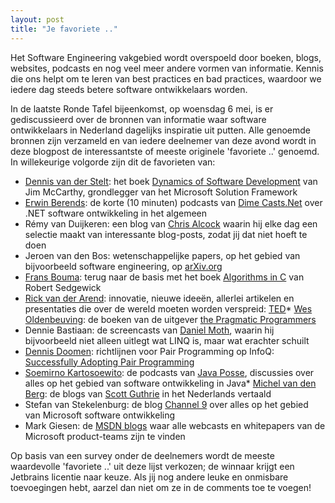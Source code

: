 ```yaml
---
layout: post
title: "Je favoriete .."
---
```


Het Software Engineering vakgebied wordt overspoeld door boeken, blogs, websites, podcasts en nog veel meer andere vormen van informatie. Kennis die ons helpt om te leren van best practices en bad practices, waardoor we iedere dag steeds betere software ontwikkelaars worden.

In de laatste Ronde Tafel bijeenkomst, op woensdag 6 mei, is er gediscussieerd over de bronnen van informatie waar software ontwikkelaars in Nederland dagelijks inspiratie uit putten. Alle genoemde bronnen zijn verzameld en van iedere deelnemer van deze avond wordt in deze blogpost de interessantste of meeste originele 'favoriete ..' genoemd. In willekeurige volgorde zijn dit de favorieten van:

*   [Dennis van der Stelt](http://blogs.class-a.nl/blogs/dennis/): het boek [Dynamics of Software Development](http://www.amazon.com/Dynamics-Software-Development-Jim-McCarthy/dp/1556158238) van Jim McCarthy, grondlegger van het Microsoft Solution Framework
*   [Erwin Berends](http://taiga.nl/): de korte (10 minuten) podcasts van [Dime Casts.Net](http://www.dimecasts.net/Home) over .NET software ontwikkeling in het algemeen
*   Rémy van Duijkeren: een blog van [Chris Alcock](http://blog.cwa.me.uk/) waarin hij elke dag een selectie maakt van interessante blog-posts, zodat jij dat niet hoeft te doen
*   Jeroen van den Bos: wetenschappelijke papers, op het gebied van bijvoorbeeld software engineering, op [arXiv.org](http://arxiv.org/)
*   [Frans Bouma](http://weblogs.asp.net/FBouma/): terug naar de basis met het boek [Algorithms in C](http://www.amazon.com/Algorithms-Parts-1-4-Fundamentals-Structures/dp/0201314525) van Robert Sedgewick
*   [Rick van der Arend](http://www.rickvanderarend.nl/): innovatie, nieuwe ideeën, allerlei artikelen en presentaties die over de wereld moeten worden verspreid: [TED](http://www.ted.com/)*   [Wes Oldenbeuving](http://narnach.blogspot.com/): de boeken van de uitgever [the Pragmatic Programmers ](http://www.pragprog.com/)
*   Dennie Bastiaan: de screencasts van [Daniel Moth](http://channel9.msdn.com/posts/DanielMoth/), waarin hij bijvoorbeeld niet alleen uitlegt wat LINQ is, maar wat erachter schuilt
*   [Dennis Doomen](http://www.dennisdoomen.net/): richtlijnen voor Pair Programming op InfoQ: [Successfully Adopting Pair Programming](http://www.infoq.com/articles/adopting-pair-programming)
*   [Soemirno Kartosoewito](http://soemirno.net/): de podcasts van [Java Posse](http://javaposse.com/), discussies over alles op het gebied van software ontwikkeling in Java*   [Michel van den Berg](http://www.promontis.nl/News.aspx): de blogs van [Scott Guthrie](http://weblogs.asp.net/scottgudutch/about.aspx) in het Nederlands vertaald
*   Stefan van Stekelenburg: de blog [Channel 9](http://channel9.msdn.com/) over alles op het gebied van Microsoft software ontwikkeling
*   Mark Giesen: de [MSDN blogs](http://blogs.msdn.com/) waar alle webcasts en whitepapers van de Microsoft product-teams zijn te vinden

Op basis van een survey onder de deelnemers wordt de meeste waardevolle 'favoriete ..' uit deze lijst verkozen; de winnaar krijgt een Jetbrains licentie naar keuze. Als jij nog andere leuke en onmisbare toevoegingen hebt, aarzel dan niet om ze in de comments toe te voegen!
